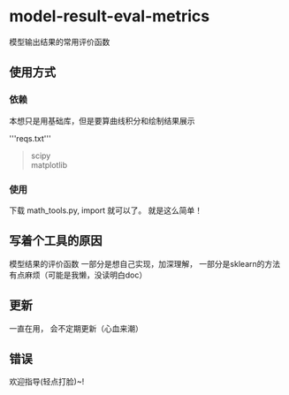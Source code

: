 # model-result-eval-metrics
模型输出结果的常用评价函数

## 使用方式
### 依赖
本想只是用基础库，但是要算曲线积分和绘制结果展示

'''reqs.txt'''
> scipy  
 matplotlib  
 
### 使用
下载 math_tools.py, import 就可以了。
就是这么简单！

## 写着个工具的原因
模型结果的评价函数 一部分是想自己实现，加深理解， 一部分是sklearn的方法有点麻烦（可能是我懒，没读明白doc）

## 更新
一直在用， 会不定期更新（心血来潮）

## 错误
欢迎指导(轻点打脸)~!
